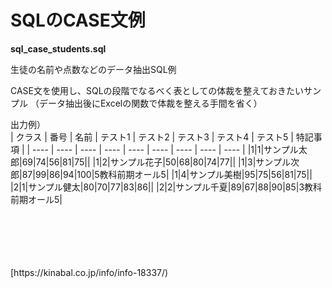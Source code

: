 # SQLのCASE文例

**sql_case_students.sql**  
  
生徒の名前や点数などのデータ抽出SQL例
  
CASE文を使用し、SQLの段階でなるべく表としての体裁を整えておきたいサンプル
（データ抽出後にExcelの関数で体裁を整える手間を省く）

出力例）  
| クラス | 番号 | 名前 | テスト1 | テスト2 | テスト3 | テスト4 | テスト5 | 特記事項 |
| ---- | ---- | ---- | ---- | ---- | ---- | ---- | ---- | ---- |
|1|1|サンプル太郎|69|74|56|81|75||
|1|2|サンプル花子|50|68|80|74|77||
|1|3|サンプル次郎|87|99|86|94|100|5教科前期オール5|
|1|4|サンプル美樹|95|75|56|81|75||
|2|1|サンプル健太|80|70|77|83|86||
|2|2|サンプル千夏|89|67|88|90|85|3教科前期オール5|
  
<br>
<br>
<br>
<br>
<br>
[https://kinabal.co.jp/info/info-18337/)
